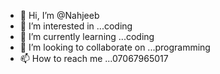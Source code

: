 - 👋 Hi, I’m @Nahjeeb
- 👀 I’m interested in ...coding
- 🌱 I’m currently learning ...coding
- 💞️ I’m looking to collaborate on ...programming 
- 📫 How to reach me ...07067965017

<!---
Nahjeeb/Nahjeeb is a ✨ special ✨ repository because its `README.md` (this file) appears on your GitHub profile.
You can click the Preview link to take a look at your changes.
--->
